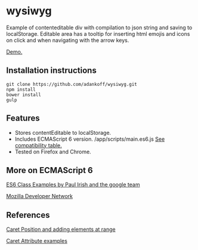 # wysiwyg

Example of contenteditable div with compilation to json string and saving to localStorage. Editable area has a tooltip for inserting html emojis and icons on click and when navigating with the arrow keys.

[Demo.](http://adankoff.com/wysiwyg/app/)

## Installation instructions

    git clone https://github.com/adankoff/wysiwyg.git
    npm install
    bower install
    gulp

## Features

- Stores contentEditable to localStorage.
- Includes ECMAScript 6 version. /app/scripts/main.es6.js [See compatibility table.](http://kangax.github.io/compat-table/es6/?WT.mc_id=12833-DEV-sitepoint-othercontent)
- Tested on Firefox and Chrome.

## More on ECMAScript 6

[ES6 Class Examples by Paul Irish and the google team](https://github.com/GoogleChrome/samples/blob/gh-pages/classes-es6/index.html)

[Mozilla Developer Network](https://developer.mozilla.org/en-US/docs/Web/JavaScript/Reference/Classes)

## References

[Caret Position and adding elements at range](http://jsfiddle.net/Xefdb/9/)

[Caret Attribute examples ](http://jsfiddle.net/cpatik/3QAeC/)

